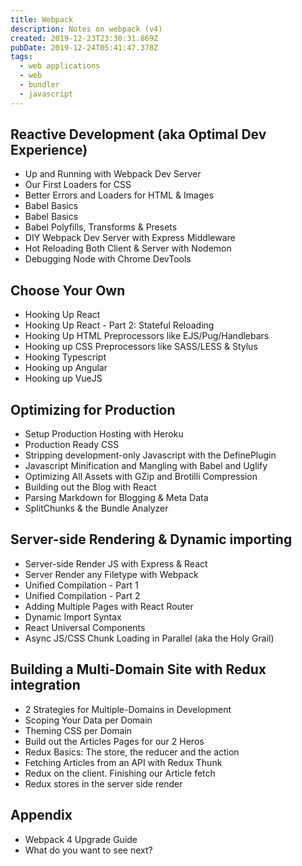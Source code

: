 ```yaml
---
title: Webpack
description: Notes on webpack (v4)
created: 2019-12-23T23:30:31.869Z
pubDate: 2019-12-24T05:41:47.378Z
tags:
  - web applications
  - web
  - bundler
  - javascript
---
```


## Reactive Development (aka Optimal Dev Experience)

- Up and Running with Webpack Dev Server
- Our First Loaders for CSS
- Better Errors and Loaders for HTML & Images
- Babel Basics
- Babel Basics
- Babel Polyfills, Transforms & Presets
- DIY Webpack Dev Server with Express Middleware
- Hot Reloading Both Client & Server with Nodemon
- Debugging Node with Chrome DevTools

## Choose Your Own

- Hooking Up React
- Hooking Up React - Part 2: Stateful Reloading
- Hooking Up HTML Preprocessors like EJS/Pug/Handlebars
- Hooking up CSS Preprocessors like SASS/LESS & Stylus
- Hooking Typescript
- Hooking up Angular
- Hooking up VueJS

## Optimizing for Production

- Setup Production Hosting with Heroku
- Production Ready CSS
- Stripping development-only Javascript with the DefinePlugin
- Javascript Minification and Mangling with Babel and Uglify
- Optimizing All Assets with GZip and Brotilli Compression
- Building out the Blog with React
- Parsing Markdown for Blogging & Meta Data
- SplitChunks & the Bundle Analyzer

## Server-side Rendering & Dynamic importing

- Server-side Render JS with Express & React
- Server Render any Filetype with Webpack
- Unified Compilation - Part 1
- Unified Compilation - Part 2
- Adding Multiple Pages with React Router
- Dynamic Import Syntax
- React Universal Components
- Async JS/CSS Chunk Loading in Parallel (aka the Holy Grail)

## Building a Multi-Domain Site with Redux integration

- 2 Strategies for Multiple-Domains in Development
- Scoping Your Data per Domain
- Theming CSS per Domain
- Build out the Articles Pages for our 2 Heros
- Redux Basics: The store, the reducer and the action
- Fetching Articles from an API with Redux Thunk
- Redux on the client. Finishing our Article fetch
- Redux stores in the server side render

## Appendix

- Webpack 4 Upgrade Guide
- What do you want to see next?
